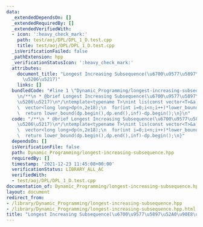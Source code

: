 ```yaml
---
data:
  _extendedDependsOn: []
  _extendedRequiredBy: []
  _extendedVerifiedWith:
  - icon: ':heavy_check_mark:'
    path: test/aoj/DPL/DPL_1_D.test.cpp
    title: test/aoj/DPL/DPL_1_D.test.cpp
  _isVerificationFailed: false
  _pathExtension: hpp
  _verificationStatusIcon: ':heavy_check_mark:'
  attributes:
    document_title: "Longest Increasing Subsequence(\u6700\u9577\u5897\u52A0\u90E8\
      \u5206\u5217)"
    links: []
  bundledCode: "#line 1 \"Dynamic_Programming/longest-increasing-subsequence.hpp\"\
    \n/**\n * @brief Longest Increasing Subsequence(\u6700\u9577\u5897\u52A0\u90E8\
    \u5206\u5217)\n*/\ntemplate<typename T>\nint lis(const vector<T>&a){\n  int n=a.size();\n\
    \  vector<long long>dp(n,2e18);\n  for(int i=0;i<n;i++)*lower_bound(dp.begin(),dp.end(),a[i])=a[i];\n\
    \  return lower_bound(dp.begin(),dp.end(),inf)-dp.begin();\n}\n"
  code: "/**\n * @brief Longest Increasing Subsequence(\u6700\u9577\u5897\u52A0\u90E8\
    \u5206\u5217)\n*/\ntemplate<typename T>\nint lis(const vector<T>&a){\n  int n=a.size();\n\
    \  vector<long long>dp(n,2e18);\n  for(int i=0;i<n;i++)*lower_bound(dp.begin(),dp.end(),a[i])=a[i];\n\
    \  return lower_bound(dp.begin(),dp.end(),inf)-dp.begin();\n}"
  dependsOn: []
  isVerificationFile: false
  path: Dynamic_Programming/longest-increasing-subsequence.hpp
  requiredBy: []
  timestamp: '2021-12-23 11:45:08+00:00'
  verificationStatus: LIBRARY_ALL_AC
  verifiedWith:
  - test/aoj/DPL/DPL_1_D.test.cpp
documentation_of: Dynamic_Programming/longest-increasing-subsequence.hpp
layout: document
redirect_from:
- /library/Dynamic_Programming/longest-increasing-subsequence.hpp
- /library/Dynamic_Programming/longest-increasing-subsequence.hpp.html
title: "Longest Increasing Subsequence(\u6700\u9577\u5897\u52A0\u90E8\u5206\u5217)"
---
```

